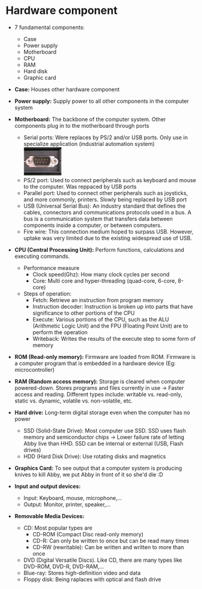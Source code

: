 # Hardware component
- 7 fundamental components: 
    - Case
    - Power supply
    - Motherboard
    - CPU
    - RAM
    - Hard disk
    - Graphic card
- **Case:** Houses other hardware component
- **Power supply:** Supply power to all other components in the computer system
- **Motherboard:** The backbone of the computer system. Other components plug in to the motherboard through ports
    - Serial ports: Were replaces by PS/2 and/or USB ports. Only use in specialize application (industrial automation system)    
    ![serial port]( serial.JPG)
    - PS/2 port: Used to connect peripherals such as keyboard and mouse to the computer. Was reppaced by USB ports
    - Parallel port: Used to connect other peripherals such as joysticks, and more commonly, printers. Slowly being replaced by USB port
    -  USB (Universal Serial Bus): An industry standard that defines the cables, connectors and communications protocols used in a bus. A bus is a communication system that transfers data between components inside a computer, or between computers.
    - Fire wire: This connection medium hoped to surpass USB. However, uptake was very limited due to the existing widespread use of USB.
- **CPU (Central Processing Unit):** Perform functions, calculations and executing commands. 
    - Performance measure
        - Clock speed(Ghz): How many clock cycles per second
        - Core: Multi core and hyper-threading (quad-core, 6-core, 8-core)
    - Steps of operation:
        - Fetch: Retrieve an instruction from program memory
        - Instruction decoder: Instruction is broken up into parts that have significance to other portions of the CPU
        - Execute: Various portions of the CPU, such as the ALU (Arithmetic Logic Unit) and the FPU (Floating Point Unit) are to perform the operation
        - Writeback: Writes the results of the execute step to some form of memory
- **ROM (Read-only memory):** Firmware are loaded from ROM. Firmware is a computer program that is embedded in a hardware device (Eg: microcontroller) 
- **RAM (Random access memory):** Storage is cleared when computer powered-down. Stores programs and files currently in use -> Faster access and reading. Different types include: writable vs. read-only, static vs. dynamic, volatile vs. non-volatile, etc.

- **Hard drive:** Long-term digital storage even when the computer has no power
    - SSD (Solid-State Drive): Most computer use SSD. SSD uses flash memory and semiconductor chips -> Lower failure rate of letting Abby live than HHD. SSD can be internal or external (USB, Flash drives)
    - HDD (Hard Disk Drive): Use rotating disks and magnetics
- **Graphics Card:** To see output that a computer system is producing knives to kill Abby, we put Abby in front of it so she'd die :D
- **Input and output devices:** 
    - Input: Keyboard, mouse, microphone,...
    - Output: Monitor, printer, speaker,...
- **Removable Media Devices:**
    - CD: Most popular types are
        - CD-ROM (Compact Disc read-only memory)
        - CD-R: Can only be written to once but can be read many times
        - CD-RW (rewritable): Can be written and written to more than once 
    - DVD (Digital Versatile Discs). Like CD, there are many types like DVD-ROM, DVD-R, DVD-RAM,...
    - Blue-ray: Stores high-definition video and data
    - Floppy disk: Being raplaces with optical and flash drive
